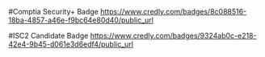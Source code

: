 #Comptia Security+ Badge
https://www.credly.com/badges/8c088516-18ba-4857-a46e-f9bc64e80d40/public_url

#ISC2 Candidate Badge
https://www.credly.com/badges/9324ab0c-e218-42e4-9b45-d061e3d6edf4/public_url
